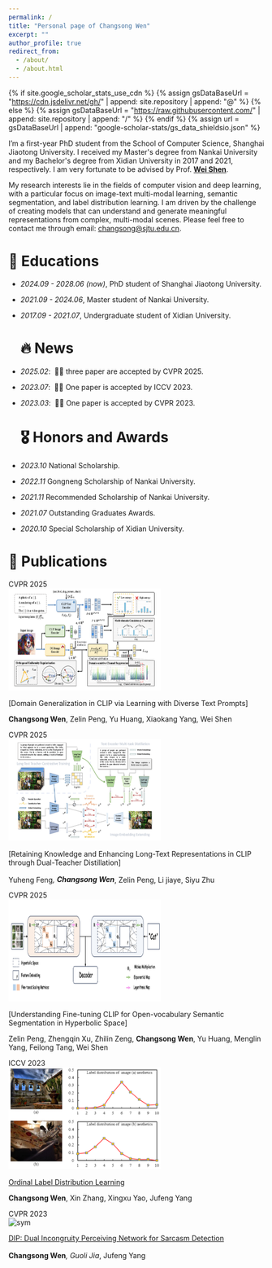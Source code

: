 ```yaml
---
permalink: /
title: "Personal page of Changsong Wen"
excerpt: ""
author_profile: true
redirect_from: 
  - /about/
  - /about.html
---
```


{% if site.google_scholar_stats_use_cdn %}
{% assign gsDataBaseUrl = "https://cdn.jsdelivr.net/gh/" | append: site.repository | append: "@" %}
{% else %}
{% assign gsDataBaseUrl = "https://raw.githubusercontent.com/" | append: site.repository | append: "/" %}
{% endif %}
{% assign url = gsDataBaseUrl | append: "google-scholar-stats/gs_data_shieldsio.json" %}

<span class='anchor' id='about-me'></span>

I’m a first-year PhD student from the School of Computer Science, Shanghai Jiaotong University. I received my Master's degree from Nankai University and my Bachelor's degree from Xidian University in 2017 and 2021, respectively. I am very fortunate to be advised by Prof. [**Wei Shen**](https://shenwei1231.github.io/).

My research interests lie in the fields of computer vision and deep learning, with a particular focus on image-text multi-modal learning, semantic segmentation, and label distribution learning. I am driven by the challenge of creating models that can understand and generate meaningful representations from complex, multi-modal scenes. Please feel free to contact me through email: changsong@sjtu.edu.cn.

# 📖 Educations
- *2024.09 - 2028.06 (now)*, PhD student of Shanghai Jiaotong University. 
- *2021.09 - 2024.06*, Master student of Nankai University. 
- *2017.09 - 2021.07*, Undergraduate student of Xidian University.

  # 🔥 News
- *2025.02*: &nbsp;🎉🎉 three paper are accepted by CVPR 2025.
- *2023.07*: &nbsp;🎉🎉 One paper is accepted by ICCV 2023. 
- *2023.03*: &nbsp;🎉🎉 One paper is accepted by CVPR 2023. 

  # 🎖 Honors and Awards
- *2023.10* National Scholarship.
- *2022.11* Gongneng Scholarship of Nankai University.
- *2021.11* Recommended Scholarship of Nankai University.
- *2021.07* Outstanding Graduates Awards. 
- *2020.10* Special Scholarship of Xidian University. 

# 📝 Publications 

<div class='paper-box'><div class='paper-box-image'><div><div class="badge">CVPR 2025</div><img src='../images/DG.PNG' alt="sym" width="300px" height="200px"></div></div>
<div class='paper-box-text' markdown="1">
  
[Domain Generalization in CLIP via Learning with Diverse Text Prompts]

**Changsong Wen**, Zelin Peng, Yu Huang, Xiaokang Yang, Wei Shen
</div>
</div>



<div class='paper-box'><div class='paper-box-image'><div><div class="badge">CVPR 2025</div><img src='../images/long-clip.PNG' alt="sym" width="300px" height="200px"></div></div>
<div class='paper-box-text' markdown="1">
  
[Retaining Knowledge and Enhancing Long-Text Representations in CLIP through Dual-Teacher Distillation]

Yuheng Feng<sup>*</sup>, **Changsong Wen**<sup>*</sup>, Zelin Peng, Li jiaye, Siyu Zhu
</div>
</div>



<div class='paper-box'><div class='paper-box-image'><div><div class="badge">CVPR 2025</div><img src='../images/hyperbolic.PNG' alt="sym" width="300px" height="200px"></div></div>
<div class='paper-box-text' markdown="1">
  
[Understanding Fine-tuning CLIP for Open-vocabulary Semantic Segmentation in Hyperbolic Space]

Zelin Peng, Zhengqin Xu, Zhilin Zeng, **Changsong Wen**, Yu Huang, Menglin Yang, Feilong Tang, Wei Shen
</div>
</div>



<div class='paper-box'><div class='paper-box-image'><div><div class="badge">ICCV 2023</div><img src='../images/OLDL.PNG' alt="sym" width="300px" height="200px"></div></div>
<div class='paper-box-text' markdown="1">

[Ordinal Label Distribution Learning](https://openaccess.thecvf.com/content/ICCV2023/papers/Wen_Ordinal_Label_Distribution_Learning_ICCV_2023_paper.pdf)

**Changsong Wen**, Xin Zhang, Xingxu Yao, Jufeng Yang
</div>
</div>


<div class='paper-box'><div class='paper-box-image'><div><div class="badge">CVPR 2023</div><img src='../images/Sarcasm.PNG' alt="sym" width="300px" height="200px"></div></div>
<div class='paper-box-text' markdown="1">
  
[DIP: Dual Incongruity Perceiving Network for Sarcasm Detection](https://openaccess.thecvf.com/content/CVPR2023/papers/Wen_DIP_Dual_Incongruity_Perceiving_Network_for_Sarcasm_Detection_CVPR_2023_paper.pdf)

**Changsong Wen**<sup>*</sup>, Guoli Jia<sup>*</sup>, Jufeng Yang 
</div>
</div>

